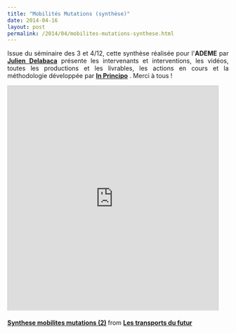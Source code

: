 ```yaml
---
title: "Mobilités Mutations (synthèse)"
date: 2014-04-16
layout: post
permalink: /2014/04/mobilites-mutations-synthese.html
---
```


<p style="text-align: justify;">Issue du séminaire des 3 et 4/12, cette synthèse réalisée pour l'<strong>ADEME</strong> par <a href="http://www.juliendelabaca.fr/" target="_blank"><strong>Julien Delabaca</strong></a> présente les intervenants et interventions, les vidéos, toutes les productions et les livrables, les actions en cours et la méthodologie développée par <a href="http://www.inprincipo.com/" target="_blank"><strong>In Principo</strong></a> . Merci à tous !</p> <p><iframe allowfullscreen="" frameborder="0" height="511" marginheight="0" marginwidth="0" scrolling="no" src="http://www.slideshare.net/slideshow/embed_code/33603533" style="border: 1px solid #CCC; border-width: 1px 1px 0; margin-bottom: 5px; max-width: 100%;" width="479"> </iframe></p> <div style="margin-bottom: 5px;"><strong> <a href="https://fr.slideshare.net/transportsdufutur/synthese-mobilites-mutations-2" target="_blank" title="Synthese mobilites mutations (2)">Synthese mobilites mutations (2)</a> </strong> from <strong><a href="http://www.slideshare.net/transportsdufutur" target="_blank">Les transports du futur</a></strong></div>
